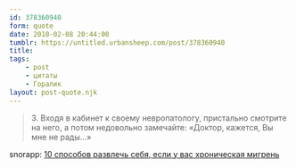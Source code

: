 ```yaml
---
id: 378360940
form: quote
date: 2010-02-08 20:44:00
tumblr: https://untitled.urbansheep.com/post/378360940
title: 
tags:
    - post
    - цитаты
    - Горалик
layout: post-quote.njk
---
```


<blockquote>
3. Входя в кабинет к своему невропатологу, пристально смотрите на него, а потом недовольно замечайте: «Доктор, кажется, Вы мне не рады&hellip;»
</blockquote>

snorapp: <a href="http://snorapp.livejournal.com/468631.html">10 способов развлечь себя, если у вас хроническая мигрень</a>
